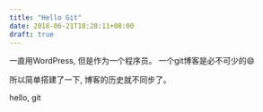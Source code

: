 ```yaml
---
title: "Hello Git"
date: 2018-06-21T18:28:11+08:00
draft: true
---
```

一直用WordPress, 但是作为一个程序员。 一个git博客是必不可少的😄

所以简单搭建了一下, 博客的历史就不同步了。 

hello, git
